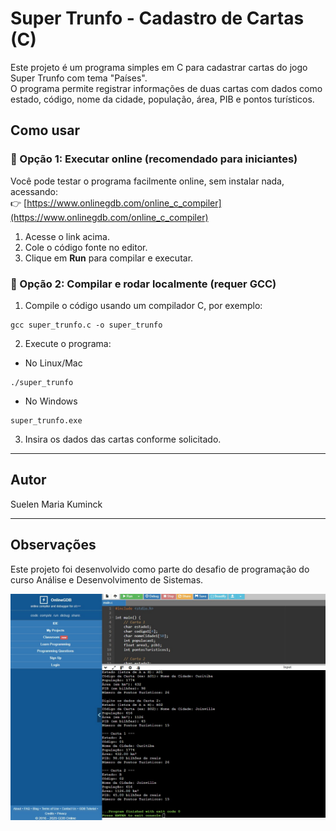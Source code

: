 # Super Trunfo - Cadastro de Cartas (C)

Este projeto é um programa simples em C para cadastrar cartas do jogo Super Trunfo com tema "Países".  
O programa permite registrar informações de duas cartas com dados como estado, código, nome da cidade, população, área, PIB e pontos turísticos.

## Como usar

### 🧪 Opção 1: Executar online (recomendado para iniciantes)

Você pode testar o programa facilmente online, sem instalar nada, acessando:  
👉 [https://www.onlinegdb.com/online_c_compiler](https://www.onlinegdb.com/online_c_compiler)

1. Acesse o link acima.  
2. Cole o código fonte no editor.  
3. Clique em **Run** para compilar e executar.

### 🧰 Opção 2: Compilar e rodar localmente (requer GCC)

1. Compile o código usando um compilador C, por exemplo:  
````
gcc super_trunfo.c -o super_trunfo
````

2. Execute o programa:
- No Linux/Mac
````
./super_trunfo
````

- No Windows
````
super_trunfo.exe
````

3. Insira os dados das cartas conforme solicitado.

---

## Autor

Suelen Maria Kuminck

---

## Observações

Este projeto foi desenvolvido como parte do desafio de programação do curso Análise e Desenvolvimento de Sistemas.

![Exemplo de execução](foto.jpg)



